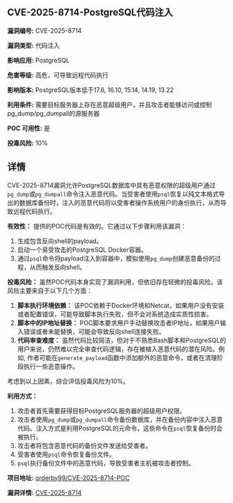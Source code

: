 ## CVE-2025-8714-PostgreSQL代码注入

**漏洞编号:** CVE-2025-8714

**漏洞类型:** 代码注入

**影响应用:** PostgreSQL

**危害等级:** 高危，可导致远程代码执行

**影响版本:** PostgreSQL版本低于17.6, 16.10, 15.14, 14.19, 13.22

**利用条件:** 需要目标服务器上存在恶意超级用户，并且攻击者能够访问或控制pg_dump/pg_dumpall的源服务器

**POC 可用性:** 是

**投毒风险:** 10%

## 详情

CVE-2025-8714漏洞允许PostgreSQL数据库中具有恶意权限的超级用户通过`pg_dump`或`pg_dumpall`命令注入恶意代码。当受害者使用`psql`恢复以纯文本格式导出的数据库备份时，注入的恶意代码将以受害者操作系统用户的身份执行，从而导致远程代码执行。

**有效性：**
提供的POC代码是有效的。它通过以下步骤利用该漏洞：
1.  生成包含反向shell的payload。
2.  启动一个易受攻击的PostgreSQL Docker容器。
3.  通过`psql`命令将payload注入到容器中，模拟使用`pg_dump`创建恶意备份的过程，从而触发反向shell。

**投毒风险：**
虽然POC代码本身实现了漏洞利用，但依旧存在轻微的投毒风险。该风险主要来自于以下几个方面：
1.  **脚本执行环境依赖：** 该POC依赖于Docker环境和Netcat，如果用户没有安装或者配置错误，可能导致脚本执行失败，但不会对系统造成实质性损害。
2.  **脚本中的IP地址替换：**  POC脚本要求用户手动替换攻击者IP地址，如果用户输入错误或者未能替换，可能会导致反向shell连接失败。
3.  **代码审查难度：** 虽然代码比较简洁，但对于不熟悉Bash脚本和PostgreSQL的用户来说，仍然难以完全审查代码逻辑，存在被植入恶意代码的潜在风险。例如, 作者可能在`generate_payload`函数中添加额外的恶意命令，或者在清理阶段执行一些恶意操作。

考虑到以上因素，综合评估投毒风险为10%。

**利用方式：**
1.  攻击者首先需要获得目标PostgreSQL服务器的超级用户权限。
2.  攻击者使用`pg_dump`或`pg_dumpall`命令备份数据库，并在备份内容中注入恶意代码。注入方式是利用PostgreSQL的元命令，这些命令在`psql`恢复备份时会被执行。
3.  攻击者将包含恶意代码的备份文件发送给受害者。
4.  受害者使用`psql`命令恢复备份文件。
5.  `psql`执行备份文件中的恶意代码，导致受害者主机被攻击者控制。

**项目地址:** [orderby99/CVE-2025-8714-POC](https://github.com/orderby99/CVE-2025-8714-POC)

**漏洞详情:** [CVE-2025-8714](https://nvd.nist.gov/vuln/detail/CVE-2025-8714)